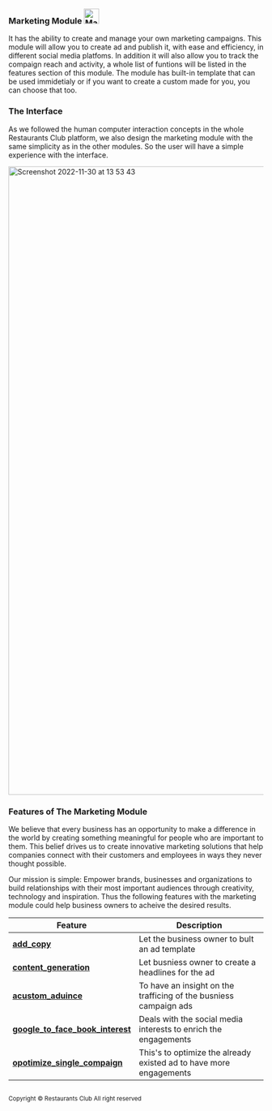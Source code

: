 ### Marketing Module <img width="30" alt="Marketing Module" src="https://user-images.githubusercontent.com/23742278/204804641-4f2d10aa-3795-4279-ab7c-4ad7caceaab4.png">
It has the ability to create and manage your own marketing campaigns. This module will allow you to create ad and publish it, with ease and efficiency, in different social media platfoms. In addition it will also allow you to track the compaign reach and activity, a whole list of funtions will be listed in the features section of this module. The module has built-in template that can be used immidetialy or if you want to create a custom made for you, you can choose that too.


### The Interface

As we followed the human computer interaction concepts in the whole Restaurants Club platform, we also design the marketing module with the same simplicity as in the other modules. So the user will have a simple experience with the interface.


<img width="1239" alt="Screenshot 2022-11-30 at 13 53 43" src="https://user-images.githubusercontent.com/23742278/204801413-4ac75828-1fa3-4413-b7e5-d34b270aae82.png">


### Features of The Marketing Module

We believe that every business has an opportunity to make a difference in the world by creating something meaningful for people who are important to them. This belief drives us to create innovative marketing solutions that help companies connect with their customers and employees in ways they never thought possible.

Our mission is simple: Empower brands, businesses and organizations to build relationships with their most important audiences through creativity, technology and inspiration. Thus the following features with the marketing module could help business owners to acheive the desired results.


| Feature          | Description                                                  |
| ---------------- | ------------------------------------------------------------ |
| [**add_copy**](https://github.com/AiGotsrl/MS-DSMarketing/tree/develop/src/marketing/add_copy) | Let the business owner to bult an ad template |
| [**content_generation**](https://github.com/AiGotsrl/MS-DSMarketing/tree/develop/src/marketing/content_generation)   | Let busniess owner to create a headlines for the ad |
| [**acustom_aduince**](https://github.com/AiGotsrl/MS-DSMarketing/tree/develop/src/marketing/custom_audience) | To have an insight on the trafficing of the busniess campaign ads |
| [**google_to_face_book_interest**](https://github.com/AiGotsrl/MS-DSMarketing/tree/develop/src/marketing/google_to_facebook_interests) | Deals with the social media interests to enrich the engagements |
| [**opotimize_single_compaign**](https://github.com/AiGotsrl/MS-DSMarketing/tree/develop/src/marketing/optimize_single_campaign) | This's to optimize the already existed ad to have more engagements |


##

<sub> Copyright © Restaurants Club All right reserved <sub>
